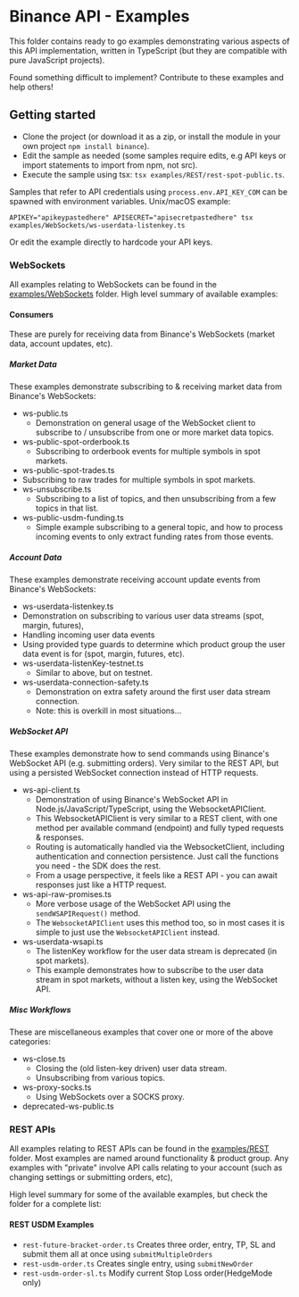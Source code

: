 # Binance API - Examples

This folder contains ready to go examples demonstrating various aspects of this API implementation, written in TypeScript (but they are compatible with pure JavaScript projects).

Found something difficult to implement? Contribute to these examples and help others!

## Getting started

- Clone the project (or download it as a zip, or install the module in your own project `npm install binance`).
- Edit the sample as needed (some samples require edits, e.g API keys or import statements to import from npm, not src).
- Execute the sample using tsx: `tsx examples/REST/rest-spot-public.ts`.

Samples that refer to API credentials using `process.env.API_KEY_COM` can be spawned with environment variables. Unix/macOS example:
```
APIKEY="apikeypastedhere" APISECRET="apisecretpastedhere" tsx examples/WebSockets/ws-userdata-listenkey.ts
```

Or edit the example directly to hardcode your API keys.

### WebSockets

All examples relating to WebSockets can be found in the [examples/WebSockets](./WebSockets/) folder. High level summary of available examples:

#### Consumers

These are purely for receiving data from Binance's WebSockets (market data, account updates, etc).

##### Market Data

These examples demonstrate subscribing to & receiving market data from Binance's WebSockets:

- ws-public.ts
  - Demonstration on general usage of the WebSocket client to subscribe to / unsubscribe from one or more market data topics.
- ws-public-spot-orderbook.ts
  - Subscribing to orderbook events for multiple symbols in spot markets.
-	ws-public-spot-trades.ts
  - Subscribing to raw trades for multiple symbols in spot markets.
- ws-unsubscribe.ts
  - Subscribing to a list of topics, and then unsubscribing from a few topics in that list.
- ws-public-usdm-funding.ts
  - Simple example subscribing to a general topic, and how to process incoming events to only extract funding rates from those events.

##### Account Data

These examples demonstrate receiving account update events from Binance's WebSockets:

-	ws-userdata-listenkey.ts
  - Demonstration on subscribing to various user data streams (spot, margin, futures),
  - Handling incoming user data events
  - Using provided type guards to determine which product group the user data event is for (spot, margin, futures, etc).
- ws-userdata-listenKey-testnet.ts
  - Similar to above, but on testnet.
- ws-userdata-connection-safety.ts
  - Demonstration on extra safety around the first user data stream connection.
  - Note: this is overkill in most situations...

##### WebSocket API

These examples demonstrate how to send commands using Binance's WebSocket API (e.g. submitting orders). Very similar to the REST API, but using a persisted WebSocket connection instead of HTTP requests.

- ws-api-client.ts
  - Demonstration of using Binance's WebSocket API in Node.js/JavaScript/TypeScript, using the WebsocketAPIClient.
  - This WebsocketAPIClient is very similar to a REST client, with one method per available command (endpoint) and fully typed requests & responses.
  - Routing is automatically handled via the WebsocketClient, including authentication and connection persistence. Just call the functions you need - the SDK does the rest.
  - From a usage perspective, it feels like a REST API - you can await responses just like a HTTP request.
- ws-api-raw-promises.ts
  - More verbose usage of the WebSocket API using the `sendWSAPIRequest()` method.
  - The `WebsocketAPIClient` uses this method too, so in most cases it is simple to just use the `WebsocketAPIClient` instead.
- ws-userdata-wsapi.ts
  - The listenKey workflow for the user data stream is deprecated (in spot markets).
  - This example demonstrates how to subscribe to the user data stream in spot markets, without a listen key, using the WebSocket API.

##### Misc Workflows

These are miscellaneous examples that cover one or more of the above categories:

- ws-close.ts
  - Closing the (old listen-key driven) user data stream.
  - Unsubscribing from various topics.
- ws-proxy-socks.ts
  - Using WebSockets over a SOCKS proxy.
- deprecated-ws-public.ts


### REST APIs

All examples relating to REST APIs can be found in the [examples/REST](./REST/) folder. Most examples are named around functionality & product group. Any examples with "private" involve API calls relating to your account (such as changing settings or submitting orders, etc),

High level summary for some of the available examples, but check the folder for a complete list:

#### REST USDM Examples

- `rest-future-bracket-order.ts` Creates three order, entry, TP, SL and submit them all at once using `submitMultipleOrders`
- `rest-usdm-order.ts` Creates single entry, using `submitNewOrder`
- `rest-usdm-order-sl.ts` Modify current Stop Loss order(HedgeMode only)
